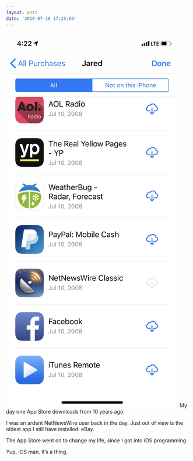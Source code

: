 ```yaml
---
layout: post
date: '2018-07-10 17:25:00'
---
```

![](assets/Image.jpeg)
My day one App Store downloads from 10 years ago.

I was an ardent NetNewsWire user back in the day. Just out of view is the oldest app I still have installed: eBay.

The App Store went on to change my life, since I got into iOS programming.

Yup, iOS man. It’s a thing.